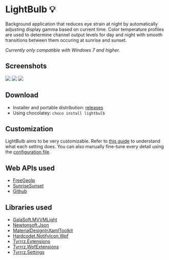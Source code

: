 # LightBulb 💡

Background application that reduces eye strain at night by automatically adjusting display gamma based on current time. Color temperature profiles are used to determine channel output levels for day and night with smooth transitions between them occuring at sunrise and sunset.

_Currently only compatible with Windows 7 and higher._

## Screenshots

![](http://www.tyrrrz.me/projects/images/lightbulb_1.png)
![](http://www.tyrrrz.me/projects/images/lightbulb_2.png)
![](http://www.tyrrrz.me/projects/images/lightbulb_3.png)

## Download

- Installer and portable distribution: [releases](https://github.com/Tyrrrz/LightBulb/releases)
- Using chocolatey: `choco install lightbulb`

## Customization

LightBulb aims to be very customizable. Refer to [this guide](https://github.com/Tyrrrz/LightBulb/wiki/Settings-explanation) to understand what each setting does. You can also manually fine-tune every detail using the [configuration file](https://github.com/Tyrrrz/LightBulb/wiki/Config-file).

## Web APIs used

- [FreeGeoIp](http://freegeoip.net)
- [SunriseSunset](https://sunrise-sunset.org)
- [Github](https://developer.github.com)

## Libraries used

 - [GalaSoft.MVVMLight](http://www.mvvmlight.net)
 - [Newtonsoft.Json](http://www.newtonsoft.com/json)
 - [MaterialDesignInXamlToolkit](https://github.com/ButchersBoy/MaterialDesignInXamlToolkit)
 - [Hardcodet.NotifyIcon.Wpf](http://www.hardcodet.net/wpf-notifyicon)
 - [Tyrrrz.Extensions](https://github.com/Tyrrrz/Extensions)
 - [Tyrrrz.WpfExtensions](https://github.com/Tyrrrz/WpfExtensions)
 - [Tyrrrz.Settings](https://github.com/Tyrrrz/Settings)
